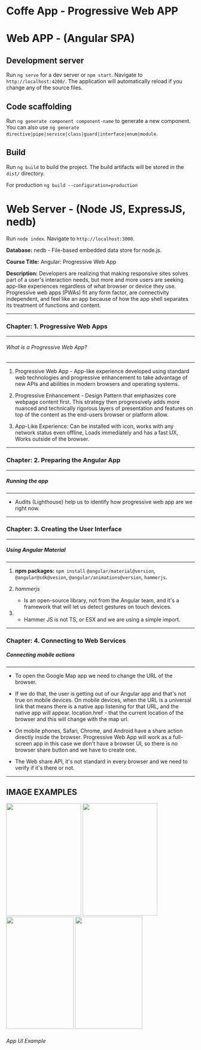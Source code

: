 # Coffe App - Progressive Web APP

# Web APP - (Angular SPA)

## Development server

Run `ng serve` for a dev server or `npm start`. Navigate to `http://localhost:4200/`. The application will automatically reload if you change any of the source files.

## Code scaffolding

Run `ng generate component component-name` to generate a new component. You can also use `ng generate directive|pipe|service|class|guard|interface|enum|module`.

## Build

Run `ng build` to build the project. The build artifacts will be stored in the `dist/` directory.

For production `ng build --configuration=production`

# Web Server - (Node JS, ExpressJS, nedb)

Run `node index`. Navigate to `http://localhost:3000`. 

**Database:** nedb - File-based embedded data store for node.js.

**Course Title:** Angular: Progressive Web App

**Description:** Developers are realizing that making responsive sites solves part of a user's interaction needs, but more and more users are seeking app-like experiences regardless of what browser or device they use. Progressive web apps (PWAs) fit any form factor, are connectivity independent, and feel like an app because of how the app shell separates its treatment of functions and content.


_________________________________________________________________________________________________________________________________________________________


### Chapter: 1. Progressive Web Apps
***********************************************

###### What is a Progressive Web App?
-----------------------------------------------                   

1. Progressive Web App - App-like experience developed using standard web technologies and progressive enhancement to take advantage of new APIs and abilities in modern browsers and operating systems. 

2. Progressive Enhancement - Design Pattern that emphasizes core webpage content first. This strategy then progressively adds more nuanced and technically rigorous layers of presentation and features on top of the content as the end-users browser or platform allow. 

3. App-Like Experience: Can be installed with icon, works with any network status even offline, Loads immediately and has a fast UX, Works outside of the browser. 

***********************************************


### Chapter: 2. Preparing the Angular App

-----------------------------------------------
##### Running the app
-----------------------------------------------                 

- Audits (Lighthouse) help us to identify how progressive web app are we right now. 

***********************************************

### Chapter: 3. Creating the User Interface

-----------------------------------------------
##### Using Angular Material
-----------------------------------------------

1. **npm packages:** `npm install` `@angular/material@version`, `@angular@sdk@vesion`, `@angular/animations@version`, `hammerjs`. 

2. _hammerjs_
    - Is an open-source library, not from the Angular team, and it's a framework that will let us detect gestures on touch devices. 

3.
     -  Hammer JS is not TS, or ESX and we are using a simple import. 
***********************************************

### Chapter: 4. Connecting to Web Services


##### Connecting mobile actions
-----------------------------------------------

*  To open the Google Map app we need to change the URL of the browser. 

* If we do that, the user is getting out of our Angular app and that's not true on mobile devices. On mobile devices, when the URL is a universal link that means there is a native app listening for that URL, and the native app will appear. location.href - that the current location of the browser and this will change with the map url. 

*  On mobile phones, Safari, Chrome, and Android have a share action directly inside the browser. Progressive Web App will work as a full-screen app in this case we don't have a browser UI, so there is no browser share button and we have to create one. 

* The Web share API, it's not standard in every browser and we need to verify if it's there or not.

________________________________________________________________________________________________________________________________________________________

## IMAGE EXAMPLES

<div>
  <img src="https://user-images.githubusercontent.com/59177404/284050468-130eb30c-b540-45b1-b861-8c225bf54f06.jpg" width="200" height="300">

<img src="https://user-images.githubusercontent.com/59177404/284050468-130eb30c-b540-45b1-b861-8c225bf54f06.jpg" width="200" height="300">

<img src="https://user-images.githubusercontent.com/59177404/284050472-f708762d-bd39-4e32-ba9f-653d52c26296.jpg" width="180" height="300">

<img  src="https://user-images.githubusercontent.com/59177404/285297408-9a710b1c-be26-493e-8c57-83778513cc1b.jpg" width="180" height="300">
<h6>App UI Example</h6>
</div>
